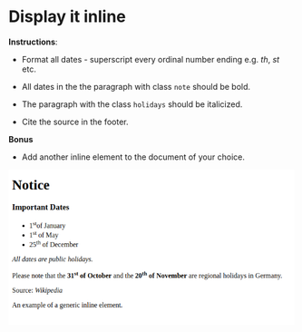 # Display it inline

**Instructions**:

-   Format all dates - superscript every ordinal number ending e.g. _th_, _st_ etc.

-   All dates in the the paragraph with class `note` should be bold.

-   The paragraph with the class `holidays` should be italicized.

-   Cite the source in the footer.

**Bonus**

-   Add another inline element to the document of your choice.

![alt-text](reference.png "Reference Image")
